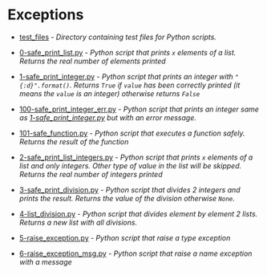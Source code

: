 # Exceptions

- [test_files](https://github.com/KristiSeraj/holbertonschool-higher_level_programming/tree/main/0x05-python-exceptions/test_files) - *Directory containing test files for Python scripts.*

- [0-safe_print_list.py](https://github.com/KristiSeraj/holbertonschool-higher_level_programming/blob/main/0x05-python-exceptions/0-safe_print_list.py) - *Python script that prints `x` elements of a list. Returns the real number of elements printed*

- [1-safe_print_integer.py](https://github.com/KristiSeraj/holbertonschool-higher_level_programming/blob/main/0x05-python-exceptions/1-safe_print_integer.py) - *Python script that prints an integer with `"{:d}".format()`. Returns `True` if `value` has been correctly printed (it means the `value` is an integer) otherwise returns `False`*

- [100-safe_print_integer_err.py](https://github.com/KristiSeraj/holbertonschool-higher_level_programming/blob/main/0x05-python-exceptions/100-safe_print_integer_err.py) - *Python script that prints an integer same as [1-safe_print_integer.py](https://github.com/KristiSeraj/holbertonschool-higher_level_programming/blob/main/0x05-python-exceptions/1-safe_print_integer.py) but with an error message.*

- [101-safe_function.py](https://github.com/KristiSeraj/holbertonschool-higher_level_programming/blob/main/0x05-python-exceptions/101-safe_function.py) - *Python script that executes a function safely. Returns the result of the function*

- [2-safe_print_list_integers.py](https://github.com/KristiSeraj/holbertonschool-higher_level_programming/blob/main/0x05-python-exceptions/2-safe_print_list_integers.py) - *Python script that prints `x` elements of a list and only integers. Other type of value in the list will be skipped. Returns the real number of integers printed*

- [3-safe_print_division.py](https://github.com/KristiSeraj/holbertonschool-higher_level_programming/blob/main/0x05-python-exceptions/3-safe_print_division.py) - *Python script that divides 2 integers and prints the result. Returns the value of the division otherwise `None`.*

- [4-list_division.py](https://github.com/KristiSeraj/holbertonschool-higher_level_programming/blob/main/0x05-python-exceptions/4-list_division.py) - *Python script that divides element by element 2 lists. Returns a new list with all divisions.*

- [5-raise_exception.py](https://github.com/KristiSeraj/holbertonschool-higher_level_programming/blob/main/0x05-python-exceptions/5-raise_exception.py) - *Python script that raise a type exception*

- [6-raise_exception_msg.py](https://github.com/KristiSeraj/holbertonschool-higher_level_programming/blob/main/0x05-python-exceptions/6-raise_exception_msg.py) - *Python script that raise a name exception with a message*

